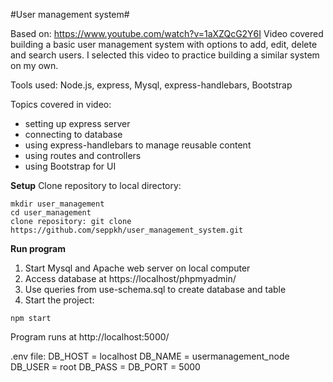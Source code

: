 #User management system#

Based on: https://www.youtube.com/watch?v=1aXZQcG2Y6I
Video covered building a basic user management system with options to add, edit, delete and search users. I selected this video to practice building a similar system on my own.

Tools used: Node.js, express, Mysql, express-handlebars, Bootstrap

Topics covered in video:
- setting up express server
- connecting to database
- using express-handlebars to manage reusable content
- using routes and controllers
- using Bootstrap for UI

**Setup**
Clone repository to local directory:
```
mkdir user_management
cd user_management
clone repository: git clone https://github.com/seppkh/user_management_system.git
```

**Run program**
1. Start Mysql and Apache web server on local computer
2. Access database at https://localhost/phpmyadmin/
3. Use queries from use-schema.sql to create database and table
4. Start the project: 
```
npm start
```
Program runs at http://localhost:5000/

.env file:
DB_HOST = localhost
DB_NAME = usermanagement_node
DB_USER = root
DB_PASS =
DB_PORT = 5000